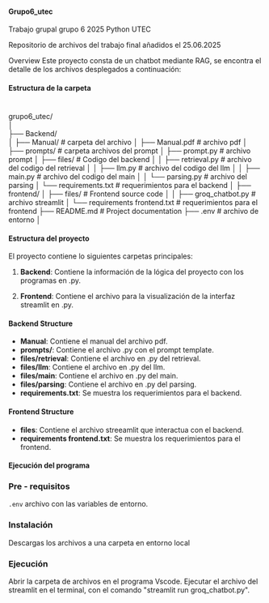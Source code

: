 #### Grupo6_utec

Trabajo grupal grupo 6 2025 Python UTEC

Repositorio de archivos del trabajo final añadidos el 25.06.2025

Overview
Este proyecto consta de un chatbot mediante RAG, se encontra el detalle de los archivos desplegados a continuación:

#### Estructura de la carpeta
#
grupo6_utec/                                                                
│                                                              
├── Backend/                                                        
│   ├── Manual/                  # carpeta del archivo
│        ├── Manual.pdf            # archivo pdf
│   ├── prompts/                 # carpeta archivos del prompt
│        ├── prompt.py            # archivo prompt
│   ├── files/                     # Codigo del backend
│   │   ├── retrieval.py        # archivo del codigo del retrieval
│   │   ├── llm.py                # archivo del codigo del  llm
│   │   ├── main.py               # archivo del codigo del main
│   │   └── parsing.py             # archivo del parsing
│   └── requirements.txt          # requerimientos para el backend
│
├── frontend/
│   ├── files/                     # Frontend source code
│   │   ├── groq_chatbot.py     # archivo streamlit
│   └── requirements frontend.txt          # requerimientos para el frontend
├── README.md                    # Project documentation
├── .env                    # archivo de entorno
│

#### Estructura del proyecto

El proyecto contiene lo siguientes carpetas principales:

1. **Backend**: Contiene la información de la lógica del proyecto con los programas en .py.

2. **Frontend**: Contiene el archivo para la visualización de la interfaz streamlit en .py.

#### Backend Structure

- **Manual**: Contiene el manual del archivo pdf.
- **prompts/**: Contiene el archivo .py con el prompt template.
- **files/retrieval**: Contiene el archivo en .py del retrieval.
- **files/llm**: Contiene el archivo en .py del llm.
- **files/main**: Contiene el archivo en .py del main.
- **files/parsing**: Contiene el archivo en .py del parsing.
- **requirements.txt**: Se muestra los requerimientos para el backend.

#### Frontend Structure

- **files**: Contiene el archivo streeamlit que interactua con el backend.
- **requirements frontend.txt**: Se muestra los requerimientos para el frontend.

#### Ejecución del programa

### Pre - requisitos

`.env` archivo con las variables de entorno.

### Instalación

Descargas los archivos a una carpeta en entorno local

### Ejecución

Abrir la carpeta de archivos en el programa Vscode.
Ejecutar el archivo del streamlit en el terminal, con el comando "streamlit run groq_chatbot.py".


